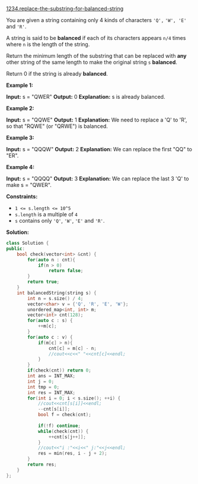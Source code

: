 [1234.replace-the-substring-for-balanced-string](https://leetcode.com/problems/replace-the-substring-for-balanced-string/)  

You are given a string containing only 4 kinds of characters `'Q',` `'W', 'E'` and `'R'`.

A string is said to be **balanced** if each of its characters appears `n/4` times where `n` is the length of the string.

Return the minimum length of the substring that can be replaced with **any** other string of the same length to make the original string `s` **balanced**.

Return 0 if the string is already **balanced**.

**Example 1:**

**Input:** s = "QWER"
**Output:** 0
**Explanation:** s is already balanced.

**Example 2:**

**Input:** s = "QQWE"
**Output:** 1
**Explanation:** We need to replace a 'Q' to 'R', so that "RQWE" (or "QRWE") is balanced.

**Example 3:**

**Input:** s = "QQQW"
**Output:** 2
**Explanation:** We can replace the first "QQ" to "ER". 

**Example 4:**

**Input:** s = "QQQQ"
**Output:** 3
**Explanation:** We can replace the last 3 'Q' to make s = "QWER".

**Constraints:**

*   `1 <= s.length <= 10^5`
*   `s.length` is a multiple of `4`
*   `s` contains only `'Q'`, `'W'`, `'E'` and `'R'`.  



**Solution:**  

```cpp
class Solution {
public:
    bool check(vector<int> &cnt) {
        for(auto n : cnt){
            if(n > 0)
                return false;
        }
        return true;
    }
    int balancedString(string s) {
        int n = s.size() / 4;
        vector<char> v = {'Q', 'R', 'E', 'W'};
        unordered_map<int, int> m;
        vector<int> cnt(128);
        for(auto c : s) {
            ++m[c];
        }
        for(auto c : v) {
            if(m[c] > n){
                cnt[c] = m[c] - n;
                //cout<<c<<" "<<cnt[c]<<endl;
            }
        }
        if(check(cnt)) return 0;
        int ans = INT_MAX;
        int j = 0;
        int tmp = 0;
        int res = INT_MAX;
        for(int i = 0; i < s.size(); ++i) {
            //cout<<cnt[s[i]]<<endl;
            --cnt[s[i]];
            bool f = check(cnt);
            
            if(!f) continue;
            while(check(cnt)) {
                ++cnt[s[j++]];
            }
            //cout<<"i :"<<i<<" j:"<<j<<endl;
            res = min(res, i - j + 2);
        }
        return res;
    }
};
```
      
